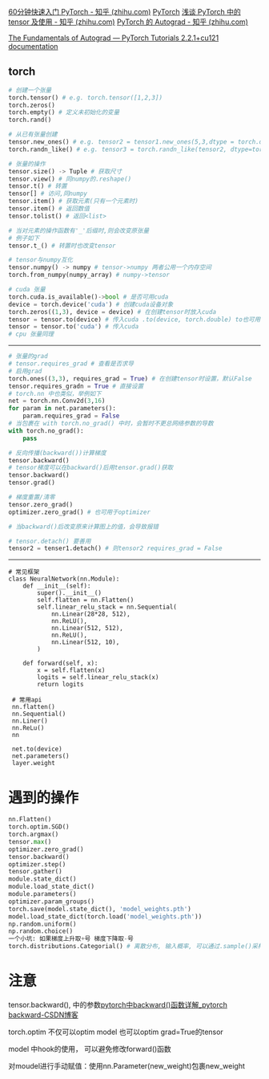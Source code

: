 [60分钟快速入门 PyTorch - 知乎 (zhihu.com)](https://zhuanlan.zhihu.com/p/66543791)
[PyTorch](https://pytorch.org/)
[浅谈 PyTorch 中的 tensor 及使用 - 知乎 (zhihu.com)](https://zhuanlan.zhihu.com/p/67184419)
[PyTorch 的 Autograd - 知乎 (zhihu.com)](https://zhuanlan.zhihu.com/p/69294347)

[The Fundamentals of Autograd — PyTorch Tutorials 2.2.1+cu121 documentation](https://pytorch.org/tutorials/beginner/introyt/autogradyt_tutorial.html)

##  torch

```python
# 创建一个张量 
torch.tensor() # e.g. torch.tensor([1,2,3])
torch.zeros()
torch.empty() # 定义未初始化的变量
torch.rand()

# 从已有张量创建
tensor.new_ones() # e.g. tensor2 = tensor1.new_ones(5,3,dtype = torch.double) 保留tensor1中的一些属性
torch.randn_like() # e.g. tensor3 = torch.randn_like(tensor2, dtype=torch.float) 保留tensor1的形状

# 张量的操作
tensor.size() -> Tuple # 获取尺寸
tensor.view() # 同numpy的.reshape()
tensor.t() # 转置
tensor[] # 访问,同numpy
tensor.item() # 获取元素(只有一个元素时)
tensor.item() # 返回数值
tensor.tolist() # 返回<list>

# 当对元素的操作函数有'_'后缀时,则会改变原张量
# 例子如下
tensor.t_() # 转置时也改变tensor

# tensor与numpy互化
tensor.numpy() -> numpy # tensor->numpy 两者公用一个内存空间
torch.from_numpy(numpy_array) # numpy->tensor

# cuda 张量
torch.cuda.is_available()->bool # 是否可用cuda
device = torch.device('cuda') # 创建cuda设备对象
torch.zeros((1,3), device = device) # 在创建tensor时放入cuda
tensor = tensor.to(device) # 传入cuda .to(device, torch.double) to也可用于改变数据类型
tensor = tensor.to('cuda') # 传入cuda
# cpu 张量同理
```
------
```python
# 张量的grad
# tensor.requires_grad # 查看是否求导
# 启用grad
torch.ones((3,3), requires_grad = True) # 在创建tensor时设置，默认False
tensor.requires_gradn = True # 直接设置
# torch.nn 中也类似，举例如下
net = torch.nn.Conv2d(3,16)
for param in net.parameters():
    param.requires_grad = False
# 当包裹在 with torch.no_grad() 中时，会暂时不更总网络参数的导数
with torch.no_grad():
    pass

# 反向传播(backward())计算梯度
tensor.backward()
# tensor梯度可以在backward()后用tensor.grad()获取
tensor.backward()
tensor.grad()

# 梯度重置/清零
tensor.zero_grad()
optimizer.zero_grad() # 也可用于optimizer

# 当backward()后改变原来计算图上的值，会导致报错

# tensor.detach() 要善用
tensor2 = tenser1.detach() # 则tensor2 requires_grad = False
```

-----

```pyt
# 常见框架
class NeuralNetwork(nn.Module):
    def __init__(self):
        super().__init__()
        self.flatten = nn.Flatten()
        self.linear_relu_stack = nn.Sequential(
            nn.Linear(28*28, 512),
            nn.ReLU(),
            nn.Linear(512, 512),
            nn.ReLU(),
            nn.Linear(512, 10),
        )

    def forward(self, x):
        x = self.flatten(x)
        logits = self.linear_relu_stack(x)
        return logits
 
 # 常用api
 nn.flatten()
 nn.Sequential()
 nn.Liner()
 nn.ReLu()
 nn
 
 net.to(device)
 net.parameters()
 layer.weight
```

# 遇到的操作

```python
nn.Flatten()
torch.optim.SGD()
torch.argmax()
tensor.max()
optimizer.zero_grad()
tensor.backward()
optimizer.step()
tensor.gather()
module.state_dict()
module.load_state_dict()
module.parameters()
optimizer.param_groups()
torch.save(model.state_dict(), 'model_weights.pth')
model.load_state_dict(torch.load('model_weights.pth'))
np.random.uniform()
np.random.choice()
一个小坑: 如果梯度上升取+号 梯度下降取-号
torch.distributions.Categorial() # 离散分布, 输入概率, 可以通过.sample()采样
```

# 注意

tensor.backward(), 中的参数[pytorch中backward()函数详解_pytorch backward-CSDN博客](https://blog.csdn.net/sinat_28731575/article/details/90342082)

torch.optim 不仅可以optim model 也可以optim grad=True的tensor

model 中hook的使用， 可以避免修改forward()函数

对moudel进行手动赋值：使用nn.Parameter(new_weight)包裹new_weight

